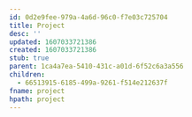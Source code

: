 ```yaml
---
id: 0d2e9fee-979a-4a6d-96c0-f7e03c725704
title: Project
desc: ''
updated: 1607033721386
created: 1607033721386
stub: true
parent: 1ca4a7ea-5410-431c-a01d-6f52c6a3a556
children:
  - 66513915-6185-499a-9261-f514e212637f
fname: project
hpath: project
---
```



